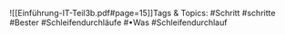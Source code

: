 
![[Einführung-IT-Teil3b.pdf#page=15]]Tags & Topics:
   #Schritt
   #schritte
   #Bester
   #Schleifendurchläufe
   #•Was
   #Schleifendurchlauf
